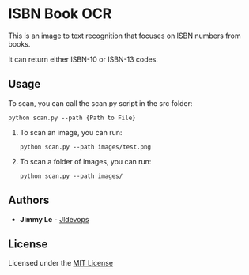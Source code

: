 # ISBN Book OCR

This is an image to text recognition that focuses on ISBN numbers from books.

It can return either ISBN-10 or ISBN-13 codes.

## Usage

To scan, you can call the scan.py script in the src folder:
```shell
python scan.py --path {Path to File}
```

1. To scan an image, you can run:
    ```shell
    python scan.py --path images/test.png
    ```
2. To scan a folder of images, you can run:
    ```shell
    python scan.py --path images/
    ```

## Authors

* **Jimmy Le** - [Jldevops](https://github.com/jldevops)

## License

Licensed under the [MIT License](LICENSE)